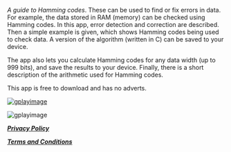 

_A guide to Hamming codes_. These can be used to find or fix errors in data. 
For example, the data stored in RAM (memory) can be checked using Hamming codes.
In this app, error detection and correction are described.
Then a simple example is given, which shows Hamming codes being used to check data.
A version of the algorithm (written in C) can be saved to your device.

The app also lets you calculate Hamming codes for any data width (up to 999 bits), and save the results to your device.
Finally, there is a short description of the arithmetic used for Hamming codes.

This app is free to download and has no adverts.

[![gplayimage](https://github.com/vermilionpost/HammingCodes/blob/main/gplayimage.png)](https://firebase.google.com/support/privacy)


![gplayimage](https://github.com/user-attachments/assets/346e68d9-90cc-4def-a823-1d9f402ae40f)


[**_Privacy Policy_**](./privacy) 

[**_Terms and Conditions_**](./terms) 

